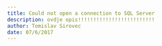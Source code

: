 ```yaml
---
title: Could not open a connection to SQL Server
description: ovdje opis!!!!!!!!!!!!!!!!!!!!!!!!!
author: Tomislav Sirovec
date: 07/6/2017
---
```

